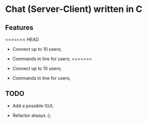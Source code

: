 # Chat (Server-Client) written in C

## Features
<<<<<<< HEAD
* Connect up to 10 users;

* Commands in line for users;
=======
* Connect up to 10 users;

* Commands in line for users;

## TODO
* Add a possible GUI;

* Refactor always :);
